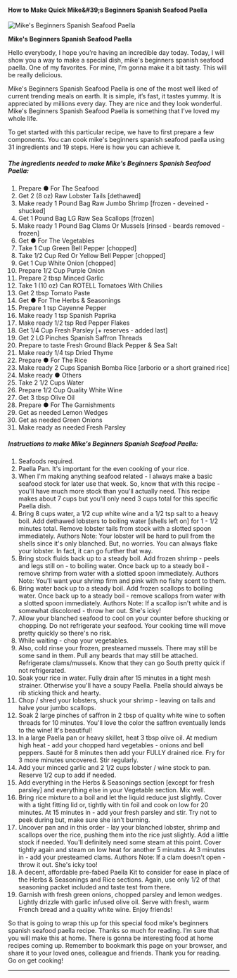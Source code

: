             

#### How to Make Quick Mike&amp;#39;s Beginners Spanish Seafood Paella

![Mike's Beginners Spanish Seafood Paella](https://img-global.cpcdn.com/recipes/c34db74c6549fc9a/751x532cq70/mikes-beginners-spanish-seafood-paella-recipe-main-photo.jpg)

**Mike's Beginners Spanish Seafood Paella**

Hello everybody, I hope you’re having an incredible day today. Today, I will show you a way to make a special dish, mike's beginners spanish seafood paella. One of my favorites. For mine, I’m gonna make it a bit tasty. This will be really delicious.

Mike's Beginners Spanish Seafood Paella is one of the most well liked of current trending meals on earth. It is simple, it’s fast, it tastes yummy. It is appreciated by millions every day. They are nice and they look wonderful. Mike's Beginners Spanish Seafood Paella is something that I’ve loved my whole life.

To get started with this particular recipe, we have to first prepare a few components. You can cook mike's beginners spanish seafood paella using 31 ingredients and 19 steps. Here is how you can achieve it.

##### The ingredients needed to make Mike's Beginners Spanish Seafood Paella:

1.  Prepare ● For The Seafood
2.  Get 2 (8 oz) Raw Lobster Tails \[dethawed\]
3.  Make ready 1 Pound Bag Raw Jumbo Shrimp \[frozen - deveined - shucked\]
4.  Get 1 Pound Bag LG Raw Sea Scallops \[frozen\]
5.  Make ready 1 Pound Bag Clams Or Mussels \[rinsed - beards removed - frozen\]
6.  Get ● For The Vegetables
7.  Take 1 Cup Green Bell Pepper \[chopped\]
8.  Take 1/2 Cup Red Or Yellow Bell Pepper \[chopped\]
9.  Get 1 Cup White Onion \[chopped\]
10.  Prepare 1/2 Cup Purple Onion
11.  Prepare 2 tbsp Minced Garlic
12.  Take 1 (10 oz) Can ROTELL Tomatoes With Chilies
13.  Get 2 tbsp Tomato Paste
14.  Get ● For The Herbs & Seasonings
15.  Prepare 1 tsp Cayenne Pepper
16.  Make ready 1 tsp Spanish Paprika
17.  Make ready 1/2 tsp Red Pepper Flakes
18.  Get 1/4 Cup Fresh Parsley \[+ reserves - added last\]
19.  Get 2 LG Pinches Spanish Saffron Threads
20.  Prepare to taste Fresh Ground Black Pepper & Sea Salt
21.  Make ready 1/4 tsp Dried Thyme
22.  Prepare ● For The Rice
23.  Make ready 2 Cups Spanish Bomba Rice \[arborio or a short grained rice\]
24.  Make ready ● Others
25.  Take 2 1/2 Cups Water
26.  Prepare 1/2 Cup Quality White Wine
27.  Get 3 tbsp Olive Oil
28.  Prepare ● For The Garnishments
29.  Get as needed Lemon Wedges
30.  Get as needed Green Onions
31.  Make ready as needed Fresh Parsley

##### Instructions to make Mike's Beginners Spanish Seafood Paella:

1.  Seafoods required.
2.  Paella Pan. It's important for the even cooking of your rice.
3.  When I'm making anything seafood related - I always make a basic seafood stock for later use that week. So, know that with this recipe - you'll have much more stock than you'll actually need. This recipe makes about 7 cups but you'll only need 3 cups total for this specific Paella dish.
4.  Bring 8 cups water, a 1/2 cup white wine and a 1/2 tsp salt to a heavy boil. Add dethawed lobsters to boiling water \[shells left on\] for 1 - 1/2 minutes total. Remove lobster tails from stock with a slotted spoon immediately. Authors Note: Your lobster will be hard to pull from the shells since it's only blanched. But, no worries. You can always flake your lobster. In fact, it can go further that way.
5.  Bring stock fluids back up to a steady boil. Add frozen shrimp - peels and legs still on - to boiling water. Once back up to a steady boil - remove shrimp from water with a slotted spoon immediately. Authors Note: You'll want your shrimp firm and pink with no fishy scent to them.
6.  Bring water back up to a steady boil. Add frozen scallops to boiling water. Once back up to a steady boil - remove scallops from water with a slotted spoon immediately. Authors Note: If a scallop isn't white and is somewhat discolored - throw her out. She's icky!
7.  Allow your blanched seafood to cool on your counter before shucking or chopping. Do not refrigerate your seafood. Your cooking time will move pretty quickly so there's no risk.
8.  While waiting - chop your vegetables.
9.  Also, cold rinse your frozen, presteamed mussels. There may still be some sand in them. Pull any beards that may still be attached. Refrigerate clams/mussels. Know that they can go South pretty quick if not refrigerated.
10.  Soak your rice in water. Fully drain after 15 minutes in a tight mesh strainer. Otherwise you'll have a soupy Paella. Paella should always be rib sticking thick and hearty.
11.  Chop / shred your lobsters, shuck your shrimp - leaving on tails and halve your jumbo scallops.
12.  Soak 2 large pinches of saffron in 2 tbsp of quality white wine to soften threads for 10 minutes. You'll love the color the saffron eventually lends to the wine! It's beautiful!
13.  In a large Paella pan or heavy skillet, heat 3 tbsp olive oil. At medium high heat - add your chopped hard vegetables - onions and bell peppers. Sauté for 8 minutes then add your FULLY drained rice. Fry for 3 more minutes uncovered. Stir regularly.
14.  Add your minced garlic and 2 1/2 cups lobster / wine stock to pan. Reserve 1/2 cup to add if needed.
15.  Add everything in the Herbs & Seasonings section \[except for fresh parsley\] and everything else in your Vegetable section. Mix well.
16.  Bring rice mixture to a boil and let the liquid reduce just slightly. Cover with a tight fitting lid or, tightly with tin foil and cook on low for 20 minutes. At 15 minutes in - add your fresh parsley and stir. Try not to peek during but, make sure she isn't burning.
17.  Uncover pan and in this order - lay your blanched lobster, shrimp and scallops over the rice, pushing them into the rice just slightly. Add a little stock if needed. You'll definitely need some steam at this point. Cover tightly again and steam on low heat for another 5 minutes. At 3 minutes in - add your presteamed clams. Authors Note: If a clam doesn't open - throw it out. She's icky too!
18.  A decent, affordable pre-fabed Paella Kit to consider for ease in place of the Herbs & Seasonings and Rice sections. Again, use only 1/2 of that seasoning packet included and taste test from there.
19.  Garnish with fresh green onions, chopped parsley and lemon wedges. Lightly drizzle with garlic infused olive oil. Serve with fresh, warm French bread and a quality white wine. Enjoy friends!

So that is going to wrap this up for this special food mike's beginners spanish seafood paella recipe. Thanks so much for reading. I’m sure that you will make this at home. There is gonna be interesting food at home recipes coming up. Remember to bookmark this page on your browser, and share it to your loved ones, colleague and friends. Thank you for reading. Go on get cooking!

* * *